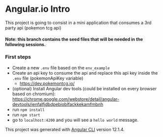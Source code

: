 # Angular.io Intro
This project is going to consist in a mini application that consumes a 3rd party api (pokemon tcg api)

#### Note: this branch contains the seed files that will be needed in the following sessions.

### First steps

- Create a new `.env` file based on the `env_example`
- Create an api key to consume the api and replace this api key inside the `.env` file (pokemonApiKey variable)
  - https://dev.pokemontcg.io/  
- (optional) Install Angular dev tools (could be installed on every browser based on chromium): https://chrome.google.com/webstore/detail/angular-devtools/ienfalfjdbdpebioblfackkekamfmbnh
- run `npm install`
- run `npm start`
- go to `localhost:4200` and you will see a `hello world` message.




This project was generated with [Angular CLI](https://github.com/angular/angular-cli) version 12.1.4.
